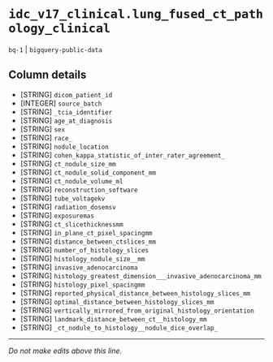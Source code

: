 # `idc_v17_clinical.lung_fused_ct_pathology_clinical`
`bq-1` | `bigquery-public-data`

## Column details
* [STRING]    `dicom_patient_id`
* [INTEGER]   `source_batch`
* [STRING]    `_tcia_identifier`
* [STRING]    `age_at_diagnosis`
* [STRING]    `sex`
* [STRING]    `race_`
* [STRING]    `nodule_location`
* [STRING]    `cohen_kappa_statistic_of_inter_rater_agreement_`
* [STRING]    `ct_nodule_size_mm`
* [STRING]    `ct_nodule_solid_component_mm`
* [STRING]    `ct_nodule_volume_ml`
* [STRING]    `reconstruction_software`
* [STRING]    `tube_voltagekv`
* [STRING]    `radiation_dosemsv`
* [STRING]    `exposuremas`
* [STRING]    `ct_slicethicknessmm`
* [STRING]    `in_plane_ct_pixel_spacingmm`
* [STRING]    `distance_between_ctslices_mm`
* [STRING]    `number_of_histology_slices`
* [STRING]    `histology_nodule_size__mm`
* [STRING]    `invasive_adenocarcinoma`
* [STRING]    `histology_greatest_dimension___invasive_adenocarcinoma_mm`
* [STRING]    `histology_pixel_spacingmm`
* [STRING]    `reported_physical_distance_between_histology_slices_mm`
* [STRING]    `optimal_distance_between_histology_slices_mm`
* [STRING]    `vertically_mirrored_from_original_histology_orientation`
* [STRING]    `landmark_distance_between_ct__histology_mm`
* [STRING]    `_ct_nodule_to_histology__nodule_dice_overlap_`

-------------------------------------------------------------------------------
*Do not make edits above this line.*
